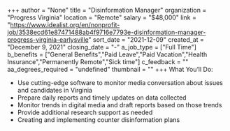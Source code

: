 +++
author = "None"
title = "Disinformation Manager"
organization = "Progress Virginia"
location = "Remote"
salary = "$48,000"
link = "https://www.idealist.org/en/nonprofit-job/3538ecd61e87471488ab4f9716e7793e-disinformation-manager-progress-virginia-earlysville"
sort_date = "2021-12-09"
created_at = "December 9, 2021"
closing_date = "-"
a_job_type = ["Full Time"]
b_benefits = ["General Benefits","Paid Leave","Paid Vacation","Health Insurance","Permanently Remote","Sick time"]
c_feedback = ""
aa_degrees_required = "undefined"
thumbnail = ""
+++
What You’ll Do:

- Use cutting-edge software to monitor media conversation about issues and candidates in Virginia
- Prepare daily reports and timely updates on data collected
- Monitor trends in digital media and draft reports based on those trends
- Provide additional research support as needed
- Creating and implementing counter disinformation plans